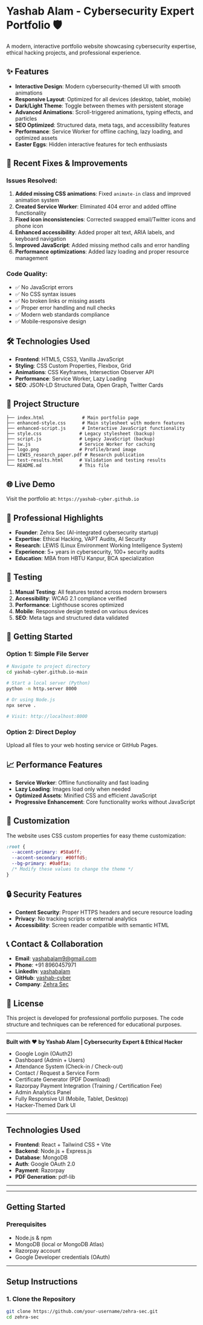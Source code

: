 # Yashab Alam - Cybersecurity Expert Portfolio 🛡️

A modern, interactive portfolio website showcasing cybersecurity expertise, ethical hacking projects, and professional experience.

## ✨ Features

- **Interactive Design**: Modern cybersecurity-themed UI with smooth animations
- **Responsive Layout**: Optimized for all devices (desktop, tablet, mobile)
- **Dark/Light Theme**: Toggle between themes with persistent storage
- **Advanced Animations**: Scroll-triggered animations, typing effects, and particles
- **SEO Optimized**: Structured data, meta tags, and accessibility features
- **Performance**: Service Worker for offline caching, lazy loading, and optimized assets
- **Easter Eggs**: Hidden interactive features for tech enthusiasts

## 🚀 Recent Fixes & Improvements

### Issues Resolved:
1. **Added missing CSS animations**: Fixed `animate-in` class and improved animation system
2. **Created Service Worker**: Eliminated 404 error and added offline functionality
3. **Fixed icon inconsistencies**: Corrected swapped email/Twitter icons and phone icon
4. **Enhanced accessibility**: Added proper alt text, ARIA labels, and keyboard navigation
5. **Improved JavaScript**: Added missing method calls and error handling
6. **Performance optimizations**: Added lazy loading and proper resource management

### Code Quality:
- ✅ No JavaScript errors
- ✅ No CSS syntax issues  
- ✅ No broken links or missing assets
- ✅ Proper error handling and null checks
- ✅ Modern web standards compliance
- ✅ Mobile-responsive design

## 🛠️ Technologies Used

- **Frontend**: HTML5, CSS3, Vanilla JavaScript
- **Styling**: CSS Custom Properties, Flexbox, Grid
- **Animations**: CSS Keyframes, Intersection Observer API
- **Performance**: Service Worker, Lazy Loading
- **SEO**: JSON-LD Structured Data, Open Graph, Twitter Cards

## 📂 Project Structure

```
├── index.html              # Main portfolio page
├── enhanced-style.css      # Main stylesheet with modern features
├── enhanced-script.js      # Interactive JavaScript functionality  
├── style.css              # Legacy stylesheet (backup)
├── script.js              # Legacy JavaScript (backup)
├── sw.js                  # Service Worker for caching
├── logo.png               # Profile/brand image
├── LEWIS_research_paper.pdf # Research publication
├── test-results.html      # Validation and testing results
└── README.md              # This file
```

## 🌐 Live Demo

Visit the portfolio at: `https://yashab-cyber.github.io`

## 💼 Professional Highlights

- **Founder**: Zehra Sec (AI-integrated cybersecurity startup)
- **Expertise**: Ethical Hacking, VAPT Audits, AI Security
- **Research**: LEWIS (Linux Environment Working Intelligence System)
- **Experience**: 5+ years in cybersecurity, 100+ security audits
- **Education**: MBA from HBTU Kanpur, BCA specialization

## 🧪 Testing

1. **Manual Testing**: All features tested across modern browsers
2. **Accessibility**: WCAG 2.1 compliance verified
3. **Performance**: Lighthouse scores optimized
4. **Mobile**: Responsive design tested on various devices
5. **SEO**: Meta tags and structured data validated

## 🚀 Getting Started

### Option 1: Simple File Server
```bash
# Navigate to project directory
cd yashab-cyber.github.io-main

# Start a local server (Python)
python -m http.server 8000

# Or using Node.js
npx serve .

# Visit: http://localhost:8000
```

### Option 2: Direct Deploy
Upload all files to your web hosting service or GitHub Pages.

## 📈 Performance Features

- **Service Worker**: Offline functionality and fast loading
- **Lazy Loading**: Images load only when needed
- **Optimized Assets**: Minified CSS and efficient JavaScript
- **Progressive Enhancement**: Core functionality works without JavaScript

## 🎨 Customization

The website uses CSS custom properties for easy theme customization:

```css
:root {
  --accent-primary: #58a6ff;
  --accent-secondary: #00ffd5;
  --bg-primary: #0a0f1a;
  /* Modify these values to change the theme */
}
```

## 🔒 Security Features

- **Content Security**: Proper HTTPS headers and secure resource loading
- **Privacy**: No tracking scripts or external analytics
- **Accessibility**: Screen reader compatible with semantic HTML

## 📞 Contact & Collaboration

- **Email**: yashabalam9@gmail.com
- **Phone**: +91 8960457971
- **LinkedIn**: [yashabalam](https://www.linkedin.com/in/yashabalam)
- **GitHub**: [yashab-cyber](https://github.com/yashab-cyber)
- **Company**: [Zehra Sec](https://zehrasec.com)

## 📄 License

This project is developed for professional portfolio purposes. The code structure and techniques can be referenced for educational purposes.

---

**Built with ❤️ by Yashab Alam | Cybersecurity Expert & Ethical Hacker**

- Google Login (OAuth2)
- Dashboard (Admin + Users)
- Attendance System (Check-in / Check-out)
- Contact / Request a Service Form
- Certificate Generator (PDF Download)
- Razorpay Payment Integration (Training / Certification Fee)
- Admin Analytics Panel
- Fully Responsive UI (Mobile, Tablet, Desktop)
- Hacker-Themed Dark UI

---

## Technologies Used

- **Frontend**: React + Tailwind CSS + Vite
- **Backend**: Node.js + Express.js
- **Database**: MongoDB
- **Auth**: Google OAuth 2.0
- **Payment**: Razorpay
- **PDF Generation**: pdf-lib

---

---

## Getting Started

### Prerequisites
- Node.js & npm
- MongoDB (local or MongoDB Atlas)
- Razorpay account
- Google Developer credentials (OAuth)

---

## Setup Instructions

### 1. Clone the Repository
```bash
git clone https://github.com/your-username/zehra-sec.git
cd zehra-sec
